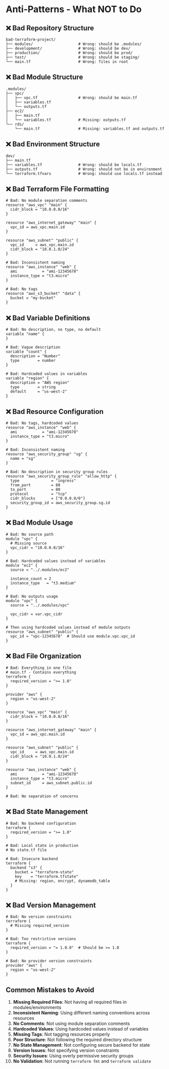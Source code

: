 # Anti-Patterns - What NOT to Do

## ❌ Bad Repository Structure

```
bad-terraform-project/
├── modules/                    # Wrong: should be .modules/
├── development/                # Wrong: should be dev/
├── production/                 # Wrong: should be prod/
├── test/                       # Wrong: should be staging/
└── main.tf                     # Wrong: files in root
```

## ❌ Bad Module Structure

```
.modules/
├── vpc/
│   ├── vpc.tf                  # Wrong: should be main.tf
│   ├── variables.tf
│   └── outputs.tf
├── ec2/
│   ├── main.tf
│   └── variables.tf            # Missing: outputs.tf
└── rds/
    └── main.tf                 # Missing: variables.tf and outputs.tf
```

## ❌ Bad Environment Structure

```
dev/
├── main.tf
├── variables.tf                # Wrong: should be locals.tf
├── outputs.tf                  # Wrong: should not be in environment
└── terraform.tfvars            # Wrong: should use locals.tf instead
```

## ❌ Bad Terraform File Formatting

```hcl
# Bad: No module separation comments
resource "aws_vpc" "main" {
  cidr_block = "10.0.0.0/16"
}

resource "aws_internet_gateway" "main" {
  vpc_id = aws_vpc.main.id
}

resource "aws_subnet" "public" {
  vpc_id     = aws_vpc.main.id
  cidr_block = "10.0.1.0/24"
}

# Bad: Inconsistent naming
resource "aws_instance" "web" {
  ami           = "ami-12345678"
  instance_type = "t3.micro"
}

# Bad: No tags
resource "aws_s3_bucket" "data" {
  bucket = "my-bucket"
}
```

## ❌ Bad Variable Definitions

```hcl
# Bad: No description, no type, no default
variable "name" {
}

# Bad: Vague description
variable "count" {
  description = "Number"
  type        = number
}

# Bad: Hardcoded values in variables
variable "region" {
  description = "AWS region"
  type        = string
  default     = "us-west-2"
}
```

## ❌ Bad Resource Configuration

```hcl
# Bad: No tags, hardcoded values
resource "aws_instance" "web" {
  ami           = "ami-12345678"
  instance_type = "t3.micro"
}

# Bad: Inconsistent naming
resource "aws_security_group" "sg" {
  name = "sg"
}

# Bad: No description in security group rules
resource "aws_security_group_rule" "allow_http" {
  type              = "ingress"
  from_port         = 80
  to_port           = 80
  protocol          = "tcp"
  cidr_blocks       = ["0.0.0.0/0"]
  security_group_id = aws_security_group.sg.id
}
```

## ❌ Bad Module Usage

```hcl
# Bad: No source path
module "vpc" {
  # Missing source
  vpc_cidr = "10.0.0.0/16"
}

# Bad: Hardcoded values instead of variables
module "ec2" {
  source = "../.modules/ec2"
  
  instance_count = 2
  instance_type   = "t3.medium"
}

# Bad: No outputs usage
module "vpc" {
  source = "../.modules/vpc"
  
  vpc_cidr = var.vpc_cidr
}

# Then using hardcoded values instead of module outputs
resource "aws_subnet" "public" {
  vpc_id = "vpc-12345678"  # Should use module.vpc.vpc_id
}
```

## ❌ Bad File Organization

```hcl
# Bad: Everything in one file
# main.tf - Contains everything
terraform {
  required_version = ">= 1.0"
}

provider "aws" {
  region = "us-west-2"
}

resource "aws_vpc" "main" {
  cidr_block = "10.0.0.0/16"
}

resource "aws_internet_gateway" "main" {
  vpc_id = aws_vpc.main.id
}

resource "aws_subnet" "public" {
  vpc_id     = aws_vpc.main.id
  cidr_block = "10.0.1.0/24"
}

resource "aws_instance" "web" {
  ami           = "ami-12345678"
  instance_type = "t3.micro"
  subnet_id     = aws_subnet.public.id
}

# Bad: No separation of concerns
```

## ❌ Bad State Management

```hcl
# Bad: No backend configuration
terraform {
  required_version = ">= 1.0"
}

# Bad: Local state in production
# No state.tf file

# Bad: Insecure backend
terraform {
  backend "s3" {
    bucket = "terraform-state"
    key    = "terraform.tfstate"
    # Missing: region, encrypt, dynamodb_table
  }
}
```

## ❌ Bad Version Management

```hcl
# Bad: No version constraints
terraform {
  # Missing required_version
}

# Bad: Too restrictive versions
terraform {
  required_version = "= 1.0.0"  # Should be >= 1.0
}

# Bad: No provider version constraints
provider "aws" {
  region = "us-west-2"
}
```

## Common Mistakes to Avoid

1. **Missing Required Files**: Not having all required files in modules/environments
2. **Inconsistent Naming**: Using different naming conventions across resources
3. **No Comments**: Not using module separation comments
4. **Hardcoded Values**: Using hardcoded values instead of variables
5. **Missing Tags**: Not tagging resources properly
6. **Poor Structure**: Not following the required directory structure
7. **No State Management**: Not configuring secure backend for state
8. **Version Issues**: Not specifying version constraints
9. **Security Issues**: Using overly permissive security groups
10. **No Validation**: Not running `terraform fmt` and `terraform validate`
